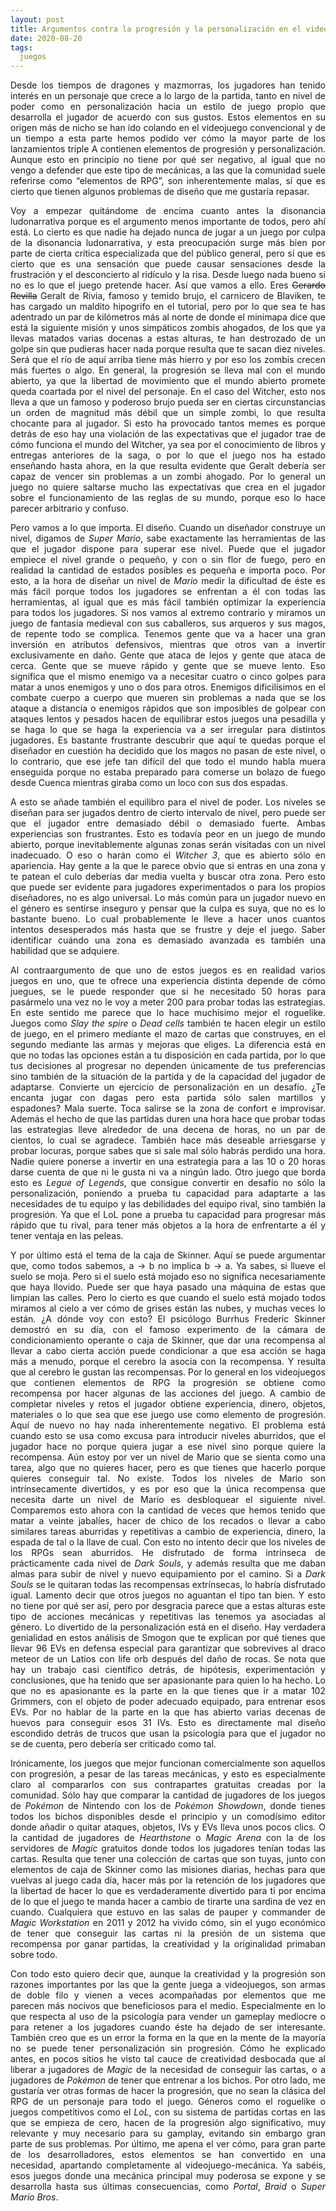 ```yaml
---
layout: post
title: Argumentos contra la progresión y la personalización en el videojuego
date: 2020-08-20
tags:
  juegos
---
```

<p style='text-align: justify;'>Desde los tiempos de dragones y mazmorras, los jugadores han tenido interés en un personaje que crece a lo largo de la partida, tanto en nivel de poder como en personalización hacia un estilo de juego propio que desarrolla el jugador de acuerdo con sus gustos. Estos elementos en su origen más de nicho se han ido colando en el videojuego convencional y de un tiempo a esta parte hemos podido ver cómo la mayor parte de los lanzamientos triple A contienen elementos de progresión y personalización. Aunque esto en principio no tiene por qué ser negativo, al igual que no vengo a defender que este tipo de mecánicas, a las que la comunidad suele referirse como “elementos de RPG”, son inherentemente malas, sí que es cierto que tienen algunos problemas de diseño que me gustaría repasar.</p>

<p style='text-align: justify;'>Voy a empezar quitándome de encima cuanto antes la disonancia ludonarrativa porque es el argumento menos importante de todos, pero ahí está. Lo cierto es que nadie ha dejado nunca de jugar a un juego por culpa de la disonancia ludonarrativa, y esta preocupación surge más bien por parte de cierta crítica especializada que del público general, pero sí que es cierto que es una sensación que puede causar sensaciones desde la frustración y el desconcierto al ridículo y la risa. Desde luego nada bueno si no es lo que el juego pretende hacer. Así que vamos a ello. Eres <del>Gerardo Revilla</del> Geralt de Rivia, famoso y temido brujo, el carnicero de Blaviken, te has cargado un maldito hipogrifo en el tutorial, pero por lo que sea te has adentrado un par de kilómetros más al norte de donde el minimapa dice que está la siguiente misión y unos simpáticos zombis ahogados, de los que ya llevas matados varias docenas a estas alturas, te han destrozado de un golpe sin que pudieras hacer nada porque resulta que te sacan diez niveles. Será que el río de aquí arriba tiene más hierro y por eso los zombis crecen más fuertes o algo. En general, la progresión se lleva mal con el mundo abierto, ya que la libertad de movimiento que el mundo abierto promete queda coartada por el nivel del personaje. En el caso del Witcher, esto nos lleva a que un famoso y poderoso brujo pueda ser en ciertas circunstancias un orden de magnitud más débil que un simple zombi, lo que resulta chocante para al jugador. Si esto ha provocado tantos memes es porque detrás de eso hay una violación de las expectativas que el jugador trae de cómo funciona el mundo del Witcher, ya sea por el conocimiento de libros y entregas anteriores de la saga, o por lo que el juego nos ha estado enseñando hasta ahora, en la que resulta evidente que Geralt debería ser capaz de vencer sin problemas a un zombi ahogado. Por lo general un juego no quiere saltarse mucho las expectativas que crea en el jugador sobre el funcionamiento de las reglas de su mundo, porque eso lo hace parecer arbitrario y confuso.</p>

<p style='text-align: justify;'>Pero vamos a lo que importa. El diseño. Cuando un diseñador construye un nivel, digamos de <i>Super Mario</i>, sabe exactamente las herramientas de las que el jugador dispone para superar ese nivel. Puede que el jugador empiece el nivel grande o pequeño, y con o sin flor de fuego, pero en realidad la cantidad de estados posibles es pequeña e importa poco. Por esto, a la hora de diseñar un nivel de <i>Mario</i> medir la dificultad de éste es más fácil porque todos los jugadores se enfrentan a él con todas las herramientas, al igual que es más fácil también optimizar la experiencia para todos los jugadores. Si nos vamos al extremo contrario y miramos un juego de fantasía medieval con sus caballeros, sus arqueros y sus magos, de repente todo se complica. Tenemos gente que va a hacer una gran inversión en atributos defensivos, mientras que otros van a invertir exclusivamente en daño. Gente que ataca de lejos y gente que ataca de cerca. Gente que se mueve rápido y gente que se mueve lento. Eso significa que el mismo enemigo va a necesitar cuatro o cinco golpes para matar a unos enemigos y uno o dos para otros. Enemigos dificilísimos en el combate cuerpo a cuerpo que mueren sin problemas a nada que se los ataque a distancia o enemigos rápidos que son imposibles de golpear con ataques lentos y pesados hacen de equilibrar estos juegos una pesadilla y se haga lo que se haga la experiencia va a ser irregular para distintos jugadores. Es bastante frustrante descubrir que aquí te quedas porque el diseñador en cuestión ha decidido que los magos no pasan de este nivel, o lo contrario, que ese jefe tan difícil del que todo el mundo habla muera enseguida porque no estaba preparado para comerse un bolazo de fuego desde Cuenca mientras giraba como un loco con sus dos espadas.</p>

<p style='text-align: justify;'>A esto se añade también el equilibro para el nivel de poder. Los niveles se diseñan para ser jugados dentro de cierto intervalo de nivel, pero puede ser que el jugador entre demasiado débil o demasiado fuerte. Ambas experiencias son frustrantes. Esto es todavía peor en un juego de mundo abierto, porque inevitablemente algunas zonas serán visitadas con un nivel inadecuado. O eso o harán como el <i>Witcher 3</i>, que es abierto sólo en apariencia. Hay gente a la que le parece obvio que si entras en una zona y te patean el culo deberías dar media vuelta y buscar otra zona. Pero esto que puede ser evidente para jugadores experimentados o para los propios diseñadores, no es algo universal. Lo más común para un jugador nuevo en el género es sentirse inseguro y pensar que la culpa es suya, que no es lo bastante bueno. Lo cual probablemente le lleve a hacer unos cuantos intentos desesperados más hasta que se frustre y deje el juego. Saber identificar cuándo una zona es demasiado avanzada es también una habilidad que se adquiere.</p>

<p style='text-align: justify;'>Al contraargumento de que uno de estos juegos es en realidad varios juegos en uno, que te ofrece una experiencia distinta depende de cómo juegues, se le puede responder que si he necesitado 50 horas para pasármelo una vez no le voy a meter 200 para probar todas las estrategias. En este sentido me parece que lo hace muchísimo mejor el roguelike. Juegos como <i>Slay the spire</i> o <i>Dead cells</i> también te hacen elegir un estilo de juego, en el primero mediante el mazo de cartas que construyes, en el segundo mediante las armas y mejoras que eliges. La diferencia está en que no todas las opciones están a tu disposición en cada partida, por lo que tus decisiones al progresar no dependen únicamente de tus preferencias sino también de la situación de la partida y de la capacidad del jugador de adaptarse. Convierte un ejercicio de personalización en un desafío. ¿Te encanta jugar con dagas pero esta partida sólo salen martillos y espadones? Mala suerte. Toca salirse se la zona de confort e improvisar. Además el hecho de que las partidas duren una hora hace que probar todas las estrategias lleve alrededor de una decena de horas, no un par de cientos, lo cual se agradece. También hace más deseable arriesgarse y probar locuras, porque sabes que si sale mal sólo habrás perdido una hora. Nadie quiere ponerse a invertir en una estrategia para a las 10 o 20 horas darse cuenta de que ni le gusta ni va a ningún lado. Otro juego que borda esto es <i>Legue of Legends</i>, que consigue convertir en desafío no sólo la personalización, poniendo a prueba tu capacidad para adaptarte a las necesidades de tu equipo y las debilidades del equipo rival, sino también la progresión. Ya que el LoL pone a prueba tu capacidad para progresar más rápido que tu rival, para tener más objetos a la hora de enfrentarte a él y tener ventaja en las peleas.</p>

<p style='text-align: justify;'>Y por último está el tema de la caja de Skinner. Aquí se puede argumentar que, como todos sabemos, a -> b no implica b -> a. Ya sabes, si llueve el suelo se moja. Pero si el suelo está mojado eso no significa necesariamente que haya llovido. Puede ser que haya pasado una máquina de estas que limpian las calles. Pero lo cierto es que cuando el suelo está mojado todos miramos al cielo a ver cómo de grises están las nubes, y muchas veces lo están. ¿A dónde voy con esto? El psicólogo Burrhus Frederic Skinner demostró en su día, con el famoso experimento de la cámara de condicionamiento operante o caja de Skinner, que dar una recompensa al llevar a cabo cierta acción puede condicionar a que esa acción se haga más a menudo, porque el cerebro la asocia con la recompensa. Y resulta que al cerebro le gustan las recompensas. Por lo general en los videojuegos que contienen elementos de RPG la progresión se obtiene como recompensa por hacer algunas de las acciones del juego. A cambio de completar niveles y retos el jugador obtiene experiencia, dinero, objetos, materiales o lo que sea que ese juego use como elemento de progresión. Aquí de nuevo no hay nada inherentemente negativo. El problema está cuando esto se usa como excusa para introducir niveles aburridos, que el jugador hace no porque quiera jugar a ese nivel sino porque quiere la recompensa. Aún estoy por ver un nivel de Mario que se sienta como una tarea, algo que no quieres hacer, pero es que tienes que hacerlo porque quieres conseguir tal. No existe. Todos los niveles de Mario son intrínsecamente divertidos, y es por eso que la única recompensa que necesita darte un nivel de Mario es desbloquear el siguiente nivel. Comparemos esto ahora con la cantidad de veces que hemos tenido que matar a veinte jabalíes, hacer de chico de los recados o llevar a cabo similares tareas aburridas y repetitivas a cambio de experiencia, dinero, la espada de tal o la llave de cual. Con esto no intento decir que los niveles de los RPGs sean aburridos. He disfrutado de forma intrínseca de prácticamente cada nivel de <i>Dark Souls</i>, y además resulta que me daban almas para subir de nivel y nuevo equipamiento por el camino. Si a <i>Dark Souls</i> se le quitaran todas las recompensas extrínsecas, lo habría disfrutado igual. Lamento decir que otros juegos no aguantan el tipo tan bien. Y esto no tiene por qué ser así, pero por desgracia parece que a estas alturas este tipo de acciones mecánicas y repetitivas las tenemos ya asociadas al género. Lo divertido de la personalización está en el diseño. Hay verdadera genialidad en estos análisis de Smogon que te explican por qué tienes que llevar 96 EVs en defensa especial para garantizar que sobrevives al draco meteor de un Latios con life orb después del daño de rocas. Se nota que hay un trabajo casi científico detrás, de hipótesis, experimentación y conclusiones, que ha tenido que ser apasionante para quien lo ha hecho. Lo que no es apasionante es la parte en la que tienes que ir a matar 102 Grimmers, con el objeto de poder adecuado equipado, para entrenar esos EVs. Por no hablar de la parte en la que has abierto varias decenas de huevos para conseguir esos 31 IVs. Esto es directamente mal diseño escondido detrás de trucos que usan la psicología para que el jugador no se de cuenta, pero debería ser criticado como tal.</p>

<p style='text-align: justify;'>Irónicamente, los juegos que mejor funcionan comercialmente son aquellos con progresión, a pesar de las tareas mecánicas, y esto es especialmente claro al compararlos con sus contrapartes gratuitas creadas por la comunidad. Sólo hay que comparar la cantidad de jugadores de los juegos de <i>Pokémon</i> de Nintendo con los de <i>Pokémon Showdown</i>, donde tienes todos los bichos disponibles desde el principio y un comodísimo editor donde añadir o quitar ataques, objetos, IVs y EVs lleva unos pocos clics. O la cantidad de jugadores de <i>Hearthstone</i> o <i>Magic Arena</i> con la de los servidores de <i>Magic</i> gratuitos donde todos los jugadores tenían todas las cartas. Resulta que tener una colección de cartas que son tuyas, junto con elementos de caja de Skinner como las misiones diarias, hechas para que vuelvas al juego cada día, hacer más por la retención de los jugadores que la libertad de hacer lo que es verdaderamente divertido para ti por encima de lo que el juego te manda hacer a cambio de tirarte una sardina de vez en cuando. Cualquiera que estuvo en las salas de pauper y commander de <i>Magic Workstation</i> en 2011 y 2012 ha vivido cómo, sin el yugo económico de tener que conseguir las cartas ni la presión de un sistema que recompensa por ganar partidas, la creatividad y la originalidad primaban sobre todo.</p>

<p style='text-align: justify;'>Con todo esto quiero decir que, aunque la creatividad y la progresión son razones importantes por las que la gente juega a videojuegos, son armas de doble filo y vienen a veces acompañadas por elementos que me parecen más nocivos que beneficiosos para el medio. Especialmente en lo que respecta al uso de la psicología para vender un gameplay mediocre o para retener a los jugadores cuando éste ha dejado de ser interesante. También creo que es un error la forma en la que en la mente de la mayoría no se puede tener personalización sin progresión. Cómo he explicado antes, en pocos sitios he visto tal cauce de creatividad desbocada que al liberar a jugadores de <i>Magic</i> de la necesidad de conseguir las cartas, o a jugadores de <i>Pokémon</i> de tener que entrenar a los bichos. Por otro lado, me gustaría ver otras formas de hacer la progresión, que no sean la clásica del RPG de un personaje para todo el juego. Géneros como el roguelike o juegos competitivos como el <i>LoL</i>, con su sistema de partidas cortas en las que se empieza de cero, hacen de la progresión algo significativo, muy relevante y muy necesario para su gamplay, evitando sin embargo gran parte de sus problemas. Por último, me apena el ver cómo, para gran parte de los desarrolladores, estos elementos se han convertido en una necesidad, apartando completamente al videojuego-mecánica. Ya sabéis, esos juegos donde una mecánica principal muy poderosa se expone y se desarrolla hasta sus últimas consecuencias, como <i>Portal</i>, <i>Braid</i> o <i>Super Mario Bros</i>.</p>

